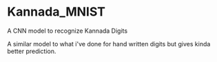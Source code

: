 # Kannada_MNIST
A CNN model to recognize Kannada Digits

A similar model to what i've done for hand written digits but gives kinda better prediction.
